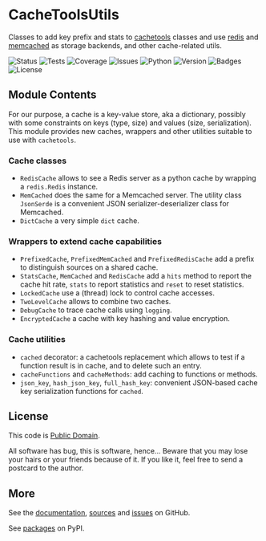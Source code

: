 # CacheToolsUtils

Classes to add key prefix and stats to
[cachetools](https://pypi.org/project/cachetools/) classes and use
[redis](https://redis.io/) and
[memcached](https://memcached.org/) as storage backends,
and other cache-related utils.

![Status](https://github.com/zx80/cachetools-utils/actions/workflows/cachetools-utils.yml/badge.svg?branch=main&style=flat)
![Tests](https://img.shields.io/badge/tests-22%20✓-success)
![Coverage](https://img.shields.io/badge/coverage-100%25-success)
![Issues](https://img.shields.io/github/issues/zx80/cachetools-utils?style=flat)
![Python](https://img.shields.io/badge/python-3-informational)
![Version](https://img.shields.io/pypi/v/CacheToolsUtils)
![Badges](https://img.shields.io/badge/badges-8-informational)
![License](https://img.shields.io/pypi/l/cachetoolsutils?style=flat)

## Module Contents

For our purpose, a cache is a key-value store, aka a dictionary, possibly with
some constraints on keys (type, size) and values (size, serialization).
This module provides new caches, wrappers and other utilities suitable to use
with `cachetools`.

### Cache classes

- `RedisCache` allows to see a Redis server as a python cache
  by wrapping a `redis.Redis` instance.
- `MemCached` does the same for a Memcached server.
  The utility class `JsonSerde` is a convenient JSON serializer-deserializer
  class for Memcached.
- `DictCache` a very simple `dict` cache.

### Wrappers to extend cache capabilities

- `PrefixedCache`, `PrefixedMemCached` and `PrefixedRedisCache` add a prefix to
  distinguish sources on a shared cache.
- `StatsCache`, `MemCached` and `RedisCache` add a `hits` method
  to report the cache hit rate, `stats` to report statistics and
  `reset` to reset statistics.
- `LockedCache` use a (thread) lock to control cache accesses.
- `TwoLevelCache` allows to combine two caches.
- `DebugCache` to trace cache calls using `logging`.
- `EncryptedCache` a cache with key hashing and value encryption.

### Cache utilities

- `cached` decorator: a cachetools replacement which allows to test if a
  function result is in cache, and to delete such an entry.
- `cacheFunctions` and `cacheMethods`: add caching to functions or methods.
- `json_key`, `hash_json_key`, `full_hash_key`: convenient JSON-based cache key
  serialization functions for `cached`.

## License

This code is [Public Domain](https://creativecommons.org/publicdomain/zero/1.0/).

All software has bug, this is software, hence… Beware that you may lose your
hairs or your friends because of it. If you like it, feel free to send a
postcard to the author.

## More

See the
[documentation](https://zx80.github.io/cachetools-utils/),
[sources](https://github.com/zx80/cachetools-utils) and
[issues](https://github.com/zx80/cachetools-utils/issues) on GitHub.

See [packages](https://pypi.org/project/CacheToolsUtils/) on PyPI.
